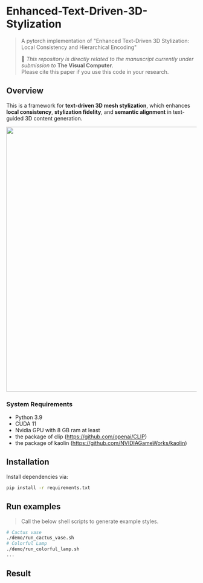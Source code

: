 # Enhanced-Text-Driven-3D-Stylization
>A pytorch implementation of "Enhanced Text-Driven 3D Stylization: Local Consistency and Hierarchical Encoding"
>
>
> 📎 *This repository is directly related to the manuscript currently under submission to* **The Visual Computer**.  
> Please cite this paper if you use this code in your research.
##  Overview  

This is a framework for **text-driven 3D mesh stylization**, which enhances **local consistency**, **stylization fidelity**, and **semantic alignment** in text-guided 3D content generation.

<p align="center">
  <img src="assets/framework.png" width="700">
</p>




### System Requirements  

- Python 3.9 
- CUDA 11
- Nvidia GPU with 8 GB ram at least
- the package of clip (https://github.com/openai/CLIP)
- the package of kaolin (https://github.com/NVIDIAGameWorks/kaolin)
  
##  Installation  
Install dependencies via:

```bash
pip install -r requirements.txt
```
## Run examples
>Call the below shell scripts to generate example styles.
```bash
# Cactus vase 
./demo/run_cactus_vase.sh
# Colorful Lamp
./demo/run_colorful_lamp.sh
...
```
## Result
